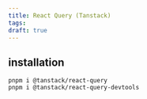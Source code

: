 ```yaml
---
title: React Query (Tanstack)
tags: 
draft: true
---
```

## installation
```
pnpm i @tanstack/react-query
pnpm i @tanstack/react-query-devtools
```